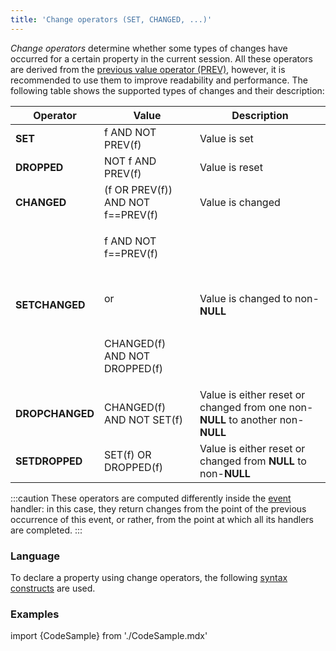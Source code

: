 ```yaml
---
title: 'Change operators (SET, CHANGED, ...)'
---
```


*Change operators* determine whether some types of changes have occurred for a certain property in the current session. All these operators are derived from the [previous value operator (PREV)](Previous_value_PREV.md), however, it is recommended to use them to improve readability and performance. The following table shows the supported types of changes and their description:

|Operator|Value|Description|
|---|---|---|
|<strong>SET</strong>|f AND NOT PREV(f)|Value is set|
|<strong>DROPPED</strong>|NOT f AND PREV(f)|Value is reset|
|<strong>CHANGED</strong>|(f OR PREV(f)) AND NOT f==PREV(f)|Value is changed|
|<strong>SETCHANGED</strong>|<p>f AND NOT f==PREV(f)</p><br/><p>or</p><br/><p>CHANGED(f) AND NOT DROPPED(f)</p>|Value is changed to non-<strong>NULL</strong>|
|<strong>DROPCHANGED</strong>|CHANGED(f) AND NOT SET(f)|Value is either reset or changed from one non-<strong>NULL</strong> to another non-<strong>NULL</strong>|
|<strong>SETDROPPED</strong>|SET(f) OR DROPPED(f)|Value is either reset or changed from <strong>NULL</strong> to non-<strong>NULL</strong>|

:::caution
These operators are computed differently inside the [event](Events.md#change-operators-event-mode) handler: in this case, they return changes from the point of the previous occurrence of this event, or rather, from the point at which all its handlers are completed.
:::

### Language

To declare a property using change operators, the following [syntax constructs](Change_operators.md) are used. 

### Examples

import {CodeSample} from './CodeSample.mdx'

<CodeSample url="https://documentation.lsfusion.org/sample?file=OperatorPropertySample&block=changed"/>
